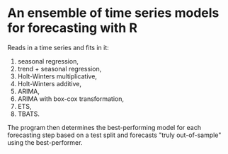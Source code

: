 # An ensemble of time series models for forecasting with R
Reads in a time series and fits in it:
1) seasonal regression,
2) trend + seasonal regression,
3) Holt-Winters multiplicative,
4) Holt-Winters additive,
5) ARIMA,
6) ARIMA with box-cox transformation,
7) ETS,
8) TBATS.

The program then determines the best-performing model for each forecasting step based on a test split and forecasts "truly out-of-sample" using the best-performer.
